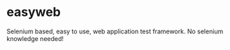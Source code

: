 # easyweb
Selenium based, easy to use, web application test framework. No selenium knowledge needed!
